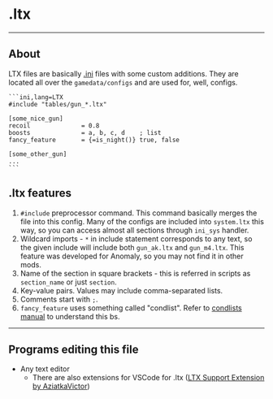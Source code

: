 # .ltx

___

## About

LTX files are basically [.ini](https://en.wikipedia.org/wiki/INI_file) files with some custom additions. They are located all over the `gamedata/configs` and are used for, well, configs.

~~~admonish example title='Here it is how ltx config might look like:'
```ini,lang=LTX
#include "tables/gun_*.ltx"

[some_nice_gun]
recoil              = 0.8
boosts              = a, b, c, d    ; list
fancy_feature       = {=is_night()} true, false

[some_other_gun]
...
```
~~~

## .ltx features

1. `#include` preprocessor command. This command basically merges the file into this config. Many of the configs are included into `system.ltx` this way, so you can access almost all sections through `ini_sys` handler.
2. Wildcard imports - `*` in include statement corresponds to any text, so the given include will include both `gun_ak.ltx` and `gun_m4.ltx`. This feature was developed for Anomaly, so you may not find it in other mods.
3. Name of the section in square brackets - this is referred in scripts as `section_name` or just `section`.
4. Key-value pairs. Values may include comma-separated lists.
5. Comments start with `;`.
6. `fancy_feature` uses something called "condlist". Refer to [condlists manual](../../../../tutorials/configs/condlists.md) to understand this bs.

___

## Programs editing this file

- Any text editor
  - There are also extensions for VSCode for .ltx ([LTX Support Extension by AziatkaVictor](https://marketplace.visualstudio.com/items?itemName=AziatkaVictor.ltx-support))
  